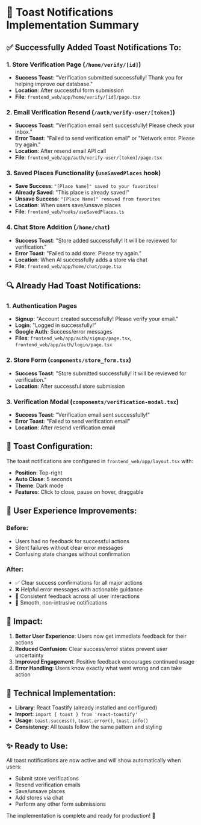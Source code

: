 # 🎉 Toast Notifications Implementation Summary

## ✅ **Successfully Added Toast Notifications To:**

### 1. **Store Verification Page** (`/home/verify/[id]`)
- **Success Toast**: "Verification submitted successfully! Thank you for helping improve our database."
- **Location**: After successful form submission
- **File**: `frontend_web/app/home/verify/[id]/page.tsx`

### 2. **Email Verification Resend** (`/auth/verify-user/[token]`)
- **Success Toast**: "Verification email sent successfully! Please check your inbox."
- **Error Toast**: "Failed to send verification email" or "Network error. Please try again."
- **Location**: After resend email API call
- **File**: `frontend_web/app/auth/verify-user/[token]/page.tsx`

### 3. **Saved Places Functionality** (`useSavedPlaces` hook)
- **Save Success**: `"[Place Name]" saved to your favorites!`
- **Already Saved**: "This place is already saved!"
- **Unsave Success**: `"[Place Name]" removed from favorites`
- **Location**: When users save/unsave places
- **File**: `frontend_web/hooks/useSavedPlaces.ts`

### 4. **Chat Store Addition** (`/home/chat`)
- **Success Toast**: "Store added successfully! It will be reviewed for verification."
- **Error Toast**: "Failed to add store. Please try again."
- **Location**: When AI successfully adds a store via chat
- **File**: `frontend_web/app/home/chat/page.tsx`

## 🔍 **Already Had Toast Notifications:**

### 1. **Authentication Pages**
- **Signup**: "Account created successfully! Please verify your email."
- **Login**: "Logged in successfully!"
- **Google Auth**: Success/error messages
- **Files**: `frontend_web/app/auth/signup/page.tsx`, `frontend_web/app/auth/login/page.tsx`

### 2. **Store Form** (`components/store_form.tsx`)
- **Success Toast**: "Store submitted successfully! It will be reviewed for verification."
- **Location**: After successful store submission

### 3. **Verification Modal** (`components/verification-modal.tsx`)
- **Success Toast**: "Verification email sent successfully!"
- **Error Toast**: "Failed to send verification email"
- **Location**: After resend verification email

## 🎨 **Toast Configuration:**

The toast notifications are configured in `frontend_web/app/layout.tsx` with:
- **Position**: Top-right
- **Auto Close**: 5 seconds
- **Theme**: Dark mode
- **Features**: Click to close, pause on hover, draggable

## 📱 **User Experience Improvements:**

### **Before:**
- Users had no feedback for successful actions
- Silent failures without clear error messages
- Confusing state changes without confirmation

### **After:**
- ✅ Clear success confirmations for all major actions
- ❌ Helpful error messages with actionable guidance
- 🎯 Consistent feedback across all user interactions
- 💫 Smooth, non-intrusive notifications

## 🚀 **Impact:**

1. **Better User Experience**: Users now get immediate feedback for their actions
2. **Reduced Confusion**: Clear success/error states prevent user uncertainty
3. **Improved Engagement**: Positive feedback encourages continued usage
4. **Error Handling**: Users know exactly what went wrong and can take action

## 🔧 **Technical Implementation:**

- **Library**: React Toastify (already installed and configured)
- **Import**: `import { toast } from 'react-toastify'`
- **Usage**: `toast.success()`, `toast.error()`, `toast.info()`
- **Consistency**: All toasts follow the same pattern and styling

## ✨ **Ready to Use:**

All toast notifications are now active and will show automatically when users:
- Submit store verifications
- Resend verification emails
- Save/unsave places
- Add stores via chat
- Perform any other form submissions

The implementation is complete and ready for production! 🎉
